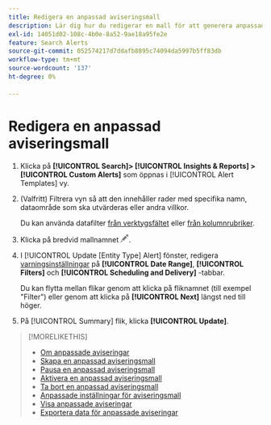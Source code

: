 ```yaml
---
title: Redigera en anpassad aviseringsmall
description: Lär dig hur du redigerar en mall för att generera anpassade aviseringar.
exl-id: 14051d02-108c-4b0e-8a52-9ae18a95fe2e
feature: Search Alerts
source-git-commit: 052574217d7ddafb8895c74094da5997b5ff83db
workflow-type: tm+mt
source-wordcount: '137'
ht-degree: 0%

---
```


# Redigera en anpassad aviseringsmall

1. Klicka på **[!UICONTROL Search]> [!UICONTROL Insights & Reports] >[!UICONTROL Custom Alerts]** som öppnas i [!UICONTROL Alert Templates] vy.

1. (Valfritt) Filtrera vyn så att den innehåller rader med specifika namn, dataområde som ska utvärderas eller andra villkor.

   Du kan använda datafilter [från verktygsfältet](/help/search-social-commerce/common-tasks/data-views/ad-hoc-settings/column-filter-apply-from-toolbar.md) eller [från kolumnrubriker](/help/search-social-commerce/common-tasks/data-views/ad-hoc-settings/column-filter-apply-from-column-heading.md).

1. Klicka på bredvid mallnamnet ![Redigera](/help/search-social-commerce/assets/edit.png "Redigera").

1. I [!UICONTROL Update \[Entity Type\] Alert] fönster, redigera [varningsinställningar](alert-template-settings.md) på **[!UICONTROL Date Range]**, **[!UICONTROL Filters]** och **[!UICONTROL Scheduling and Delivery]** -tabbar.

   Du kan flytta mellan flikar genom att klicka på fliknamnet (till exempel &quot;Filter&quot;) eller genom att klicka på **[!UICONTROL Next]** längst ned till höger.

1. På [!UICONTROL Summary] flik, klicka **[!UICONTROL Update]**.

>[!MORELIKETHIS]
>
>* [Om anpassade aviseringar](alert-about.md)
>* [Skapa en anpassad aviseringsmall](alert-template-create.md)
>* [Pausa en anpassad aviseringsmall](alert-template-pause.md)
>* [Aktivera en anpassad aviseringsmall](alert-template-activate.md)
>* [Ta bort en anpassad aviseringsmall](alert-template-delete.md)
>* [Anpassade inställningar för aviseringsmall](alert-template-settings.md)
>* [Visa anpassade aviseringar](alert-view.md)
>* [Exportera data för anpassade aviseringar](alert-export-data.md)
